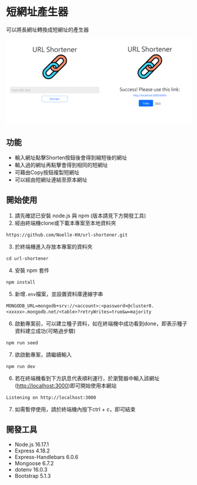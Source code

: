 # 短網址產生器
可以將長網址轉換成短網址的產生器

<img src='resource/preview.png'>

## 功能
* 輸入網址點擊Shorten按鈕後會得到縮短後的網址
* 輸入過的網址再點擊會得到相同的短網址
* 可藉由Copy按鈕複製短網址
* 可以經由短網址連結至原本網址

## 開始使用
1. 請先確認已安裝 node.js 與 npm (版本請見下方開發工具)
2. 經由終端機clone或下載本專案至本地資料夾
  ```
  https://github.com/Noelle-KH/url-shortener.git
  ```
3. 於終端機進入存放本專案的資料夾
  ```
  cd url-shortener
  ```
4. 安裝 npm 套件
  ```
  npm install
  ```

5. 新增```.env```檔案，並設置資料庫連線字串
  ```
  MONGODB_URL=mongodb+srv://<account>:<password>@cluster0.<xxxxx>.mongodb.net/<table>?retryWrites=true&w=majority
  ```
6. 啟動專案前，可以建立種子資料，如在終端機中成功看到done，即表示種子資料建立成功(可略過步驟)
  ```
  npm run seed
  ```
7. 欲啟動專案，請繼續輸入
  ```
  npm run dev
  ```
6. 若在終端機看到下方訊息代表順利運行，於瀏覽器中輸入該網址([http://localhost:3000](http://localhost:3000))即可開始使用本網站
  ```
  Listening on http://localhost:3000
  ```
7. 如需暫停使用，請於終端機內按下ctrl + c，即可結束


## 開發工具
* Node.js 16.17.1
* Express 4.18.2
* Express-Handlebars 6.0.6
* Mongoose 6.7.2
* dotenv 16.0.3
* Bootstrap 5.1.3